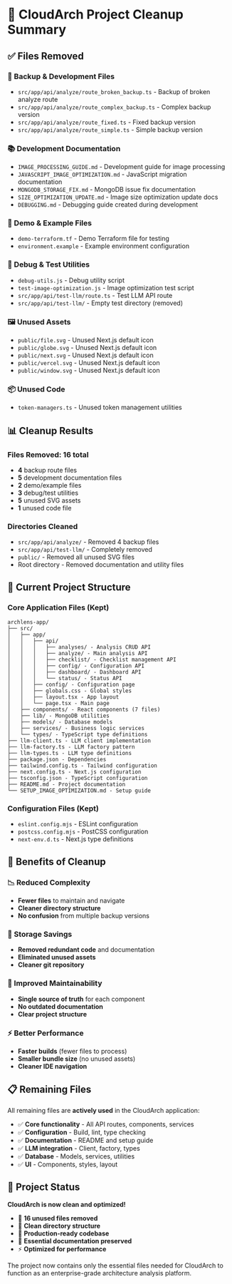 # 🧹 CloudArch Project Cleanup Summary

## ✅ **Files Removed**

### **🔄 Backup & Development Files**
- `src/app/api/analyze/route_broken_backup.ts` - Backup of broken analyze route
- `src/app/api/analyze/route_complex_backup.ts` - Complex backup version
- `src/app/api/analyze/route_fixed.ts` - Fixed backup version  
- `src/app/api/analyze/route_simple.ts` - Simple backup version

### **📚 Development Documentation**
- `IMAGE_PROCESSING_GUIDE.md` - Development guide for image processing
- `JAVASCRIPT_IMAGE_OPTIMIZATION.md` - JavaScript migration documentation
- `MONGODB_STORAGE_FIX.md` - MongoDB issue fix documentation
- `SIZE_OPTIMIZATION_UPDATE.md` - Image size optimization update docs
- `DEBUGGING.md` - Debugging guide created during development

### **🧪 Demo & Example Files**
- `demo-terraform.tf` - Demo Terraform file for testing
- `environment.example` - Example environment configuration

### **🔧 Debug & Test Utilities**
- `debug-utils.js` - Debug utility script
- `test-image-optimization.js` - Image optimization test script
- `src/app/api/test-llm/route.ts` - Test LLM API route
- `src/app/api/test-llm/` - Empty test directory (removed)

### **🖼️ Unused Assets**
- `public/file.svg` - Unused Next.js default icon
- `public/globe.svg` - Unused Next.js default icon
- `public/next.svg` - Unused Next.js default icon
- `public/vercel.svg` - Unused Next.js default icon
- `public/window.svg` - Unused Next.js default icon

### **📦 Unused Code**
- `token-managers.ts` - Unused token management utilities

## 📊 **Cleanup Results**

### **Files Removed: 16 total**
- **4** backup route files
- **5** development documentation files
- **2** demo/example files
- **3** debug/test utilities
- **5** unused SVG assets
- **1** unused code file

### **Directories Cleaned**
- `src/app/api/analyze/` - Removed 4 backup files
- `src/app/api/test-llm/` - Completely removed
- `public/` - Removed all unused SVG files
- Root directory - Removed documentation and utility files

## 🎯 **Current Project Structure**

### **Core Application Files (Kept)**
```
archlens-app/
├── src/
│   ├── app/
│   │   ├── api/
│   │   │   ├── analyses/ - Analysis CRUD API
│   │   │   ├── analyze/ - Main analysis API
│   │   │   ├── checklist/ - Checklist management API
│   │   │   ├── config/ - Configuration API
│   │   │   ├── dashboard/ - Dashboard API
│   │   │   └── status/ - Status API
│   │   ├── config/ - Configuration page
│   │   ├── globals.css - Global styles
│   │   ├── layout.tsx - App layout
│   │   └── page.tsx - Main page
│   ├── components/ - React components (7 files)
│   ├── lib/ - MongoDB utilities
│   ├── models/ - Database models
│   ├── services/ - Business logic services
│   └── types/ - TypeScript type definitions
├── llm-client.ts - LLM client implementation
├── llm-factory.ts - LLM factory pattern
├── llm-types.ts - LLM type definitions
├── package.json - Dependencies
├── tailwind.config.ts - Tailwind configuration
├── next.config.ts - Next.js configuration
├── tsconfig.json - TypeScript configuration
├── README.md - Project documentation
└── SETUP_IMAGE_OPTIMIZATION.md - Setup guide
```

### **Configuration Files (Kept)**
- `eslint.config.mjs` - ESLint configuration
- `postcss.config.mjs` - PostCSS configuration
- `next-env.d.ts` - Next.js type definitions

## 🚀 **Benefits of Cleanup**

### **📉 Reduced Complexity**
- **Fewer files** to maintain and navigate
- **Cleaner directory structure**
- **No confusion** from multiple backup versions

### **💾 Storage Savings**
- **Removed redundant code** and documentation
- **Eliminated unused assets**
- **Cleaner git repository**

### **🔧 Improved Maintainability**
- **Single source of truth** for each component
- **No outdated documentation**
- **Clear project structure**

### **⚡ Better Performance**
- **Faster builds** (fewer files to process)
- **Smaller bundle size** (no unused assets)
- **Cleaner IDE navigation**

## 📋 **Remaining Files**

All remaining files are **actively used** in the CloudArch application:

- ✅ **Core functionality** - All API routes, components, services
- ✅ **Configuration** - Build, lint, type checking
- ✅ **Documentation** - README and setup guide
- ✅ **LLM integration** - Client, factory, types
- ✅ **Database** - Models, services, utilities
- ✅ **UI** - Components, styles, layout

## 🎉 **Project Status**

**CloudArch is now clean and optimized!**

- 🧹 **16 unused files removed**
- 📁 **Clean directory structure**
- 🚀 **Production-ready codebase**
- 📝 **Essential documentation preserved**
- ⚡ **Optimized for performance**

The project now contains only the essential files needed for CloudArch to function as an enterprise-grade architecture analysis platform.

